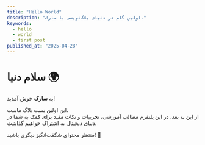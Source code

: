 ```yaml
---
title: "Hello World"
description: "اولین گام در دنیای بلاگ‌نویسی با سارک."
keywords:
  - hello
  - world
  - first post
published_at: "2025-04-28"
---
```


# سلام دنیا 🌍

به **سارک** خوش آمدید!

این اولین پست بلاگ ماست.  
از این به بعد، در این پلتفرم مطالب آموزشی، تجربیات و نکات مفید برای کمک به شما در دنیای دیجیتال به اشتراک خواهیم گذاشت.

منتظر محتوای شگفت‌انگیز دیگری باشید! 🚀
